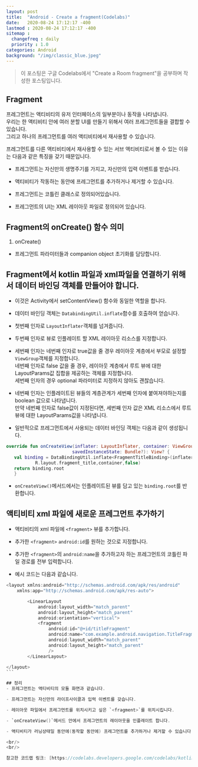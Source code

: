 ```yaml
---
layout: post
title:  "Android - Create a fragment(Codelabs)"
date:   2020-08-24 17:12:17 -400
lastmod : 2020-08-24 17:12:17 -400
sitemap :
  changefreq : daily
  priority : 1.0
categories: Android
background: "/img/classic_blue.jpeg"
---
```


> 이 포스팅은 구글 Codelabs에서 "Create a Room fragment"을 공부하며 작성한 포스팅입니다.

## Fragment
프레그먼트는 액티비티의 유저 인터페이스의 일부분이나 동작을 나타냅니다.  
우리는 한 액티비티 안에 여러 분할 UI를 만들기 위해서 여러 프레그먼트들을 결합할 수 있습니다.   
그리고 하나의 프레그먼트를 여러 액티비티에서 재사용할 수 있습니다.

프레그먼트를 다른 액티비티에서 재사용할 수 있는 서브 액티비티로서 볼 수 있는 이유는 다음과 같은 특징을 갖기 때문입니다.  

- 프레그먼트는 자신만의 생명주기를 가지고, 자신만의 입력 이벤트를 받습니다.

- 액티비티가 작동하는 동안에 프레그먼트를 추가하거나 제거할 수 있습니다.

- 프레그먼트는 코틀린 클래스로 정의되어있습니다.

- 프레그먼트의 UI는 XML 레이아웃 파일로 정의되어 있습니다.

## Fragment의 onCreate() 함수 의미
1. onCreate()
  - 프레그먼트 파라미터들과 companion object 초기화를 담당합니다.

## Fragment에서 kotlin 파일과 xml파일을 연결하기 위해서 데이터 바인딩 객체를 만들어야 합니다.
- 이것은 Activity에서 setContentView() 함수와 동일한 역할을 합니다.

- 데이터 바인딩 객체는 `DatabindingUtil.inflate`함수를 호출하여 얻습니다.

- 첫번째 인자로 `LayoutInflater`객체를 넘겨줍니다.

- 두번째 인자로 뷰로 인플레이트 할 XML 레이아웃 리소스를 지정합니다.

- 세번째 인자는 네번째 인자로 true값을 줄 경우 레이아웃 계층에서 부모로 설정할 `ViewGroup`객체를 지정합니다.  
네번째 인자로 false 값을 줄 경우, 레이아웃 계층에서 루트 뷰에 대한 LayoutParams값 집합을 제공하는 객체를 지정합니다.   
세번째 인자의 경우 optional 파라미터로 지정하지 않아도 괜찮습니다.

- 네번째 인자는 인플레이트된 뷰들의 계층관계가 세번째 인자에 붙여져야하는지를 boolean 값으로 나타냅니다.  
만약 네번째 인자로 false값이 지정된다면, 세번째 인자 값은 XML 리소스에서 루트 뷰에 대한 LayoutParams값을 나타냅니다.

- 일반적으로 프레그먼트에서 사용되는 데이터 바인딩 객체는 다음과 같이 생성됩니다.
  
```Kotlin
override fun onCreateView(inflater: LayoutInflater, container: ViewGroup?,
                         savedInstanceState: Bundle?): View? {
   val binding = DataBindingUtil.inflate<FragmentTitleBinding>(inflater,
           R.layout.fragment_title,container,false)
   return binding.root
   }
```
- `onCreateView()`메서드에서는 인플레이트된 뷰를 담고 있는 `binding.root`를 반환합니다.

## 액티비티 xml 파일에 새로운 프레그먼트 추가하기

- 액티비티의 xml 파일에 `<fragment>` 뷰를 추가합니다.

- 추가한 `<fragment>` `android:id`를 원하는 것으로 지정합니다.

- 추가한 `<fragment>`의 `android:name`을 추가하고자 하는 프레그먼트의 코틀린 파일 경로를 전부 입력합니다.

- 예시 코드는 다음과 같습니다.

````Kotlin
<layout xmlns:android="http://schemas.android.com/apk/res/android"
    xmlns:app="http://schemas.android.com/apk/res-auto">

        <LinearLayout
            android:layout_width="match_parent"
            android:layout_height="match_parent"
            android:orientation="vertical">
            <fragment
                android:id="@+id/titleFragment"
                android:name="com.example.android.navigation.TitleFragment"
                android:layout_width="match_parent"
                android:layout_height="match_parent"
                />
        </LinearLayout>

</layout>
```

## 정리
- 프레그먼트는 액티비티의 모듈 화면과 같습니다.

- 프레그먼트는 자신만의 라이프사이클과 입력 이벤트를 갖습니다.  

- 레이아웃 파일에서 프레그먼트를 위치시키고 싶은 `<fragment>`를 위치시킵니다.

- `onCreateView()`메서드 안에서 프레그먼트의 레이아웃을 인플레이트 합니다.

- 액티비티가 러닝상태일 동안에(동작할 동안에) 프레그먼트를 추가하거나 제거할 수 있습니다.  

<br/>
<br/>

참고한 코드랩 링크: [https://codelabs.developers.google.com/codelabs/kotlin-android-training-create-and-add-fragment/#0](https://codelabs.developers.google.com/codelabs/kotlin-android-training-create-and-add-fragment/#0)
